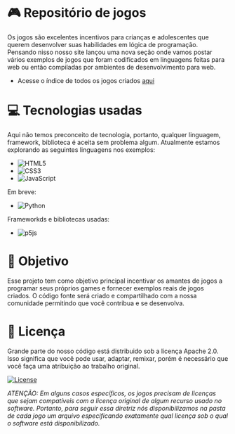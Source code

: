 # 🎮 Repositório de jogos

Os jogos são excelentes incentivos para crianças e adolescentes que querem desenvolver suas habilidades em lógica de programação. Pensando nisso nosso site lançou uma nova seção
onde vamos postar vários exemplos de jogos que foram codificados em linguagens feitas para web ou então compiladas por ambientes de desenvolvimento para web.

- Acesse o índice de todos os jogos criados [aqui](https://www.computersciencemaster.com.br/exemplos-de-jogos/)

# 💻 Tecnologias usadas

Aqui não temos preconceito de tecnologia, portanto, qualquer linguagem, framework, biblioteca é aceita sem problema algum. Atualmente estamos explorando as seguintes linguagens nos exemplos:
- ![HTML5](https://img.shields.io/badge/html5-%23E34F26.svg?style=for-the-badge&logo=html5&logoColor=white)
- ![CSS3](https://img.shields.io/badge/css3-%231572B6.svg?style=for-the-badge&logo=css3&logoColor=white)
- ![JavaScript](https://img.shields.io/badge/javascript-%23323330.svg?style=for-the-badge&logo=javascript&logoColor=%23F7DF1E)

Em breve: 
 
- ![Python](https://img.shields.io/badge/python-3670A0?style=for-the-badge&logo=python&logoColor=ffdd54)

Frameworkds e bibliotecas usadas:

- ![p5js](https://img.shields.io/badge/p5.js-ED225D?style=for-the-badge&logo=p5.js&logoColor=FFFFFF)


# 🎯 Objetivo

Esse projeto tem como objetivo principal incentivar os amantes de jogos a programar seus próprios games e fornecer exemplos reais de jogos criados. O código fonte será criado e compartilhado com a nossa comunidade permitindo que você contribua e se desenvolva.

# 📄 Licença

Grande parte do nosso código está distribuido sob a licença Apache 2.0. Isso significa que você pode usar, adaptar, remixar, porém é necessário que você faça uma atribuição ao trabalho original. 

[![License](https://img.shields.io/badge/License-Apache%202.0-blue.svg)](https://opensource.org/licenses/Apache-2.0)

_ATENÇÃO: Em alguns casos específicos, os jogos precisam de licenças que sejam compatíveis com a licença original de algum recurso usado no software. Portanto, para seguir essa diretriz nós disponibilizamos na pasta de cada jogo um arquivo especificando exatamente qual licença sob o qual o software está disponibilizado._
